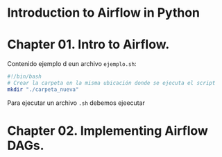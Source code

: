 # Introduction to Airflow in Python

# Chapter 01. Intro to Airflow.

Contenido ejemplo d eun archivo `ejemplo.sh`:
```bash
#!/bin/bash
# Crear la carpeta en la misma ubicación donde se ejecuta el script
mkdir "./carpeta_nueva"
```



Para ejecutar un archivo `.sh` debemos ejeecutar

# Chapter 02. Implementing Airflow DAGs.
